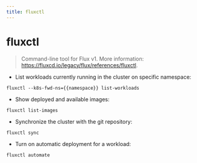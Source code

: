 ```yaml
---
title: fluxctl
---
```

# fluxctl

> Command-line tool for Flux v1.
> More information: <https://fluxcd.io/legacy/flux/references/fluxctl>.

- List workloads currently running in the cluster on specific namespace:

`fluxctl --k8s-fwd-ns={{namespace}} list-workloads`

- Show deployed and available images:

`fluxctl list-images`

- Synchronize the cluster with the git repository:

`fluxctl sync`

- Turn on automatic deployment for a workload:

`fluxctl automate`
